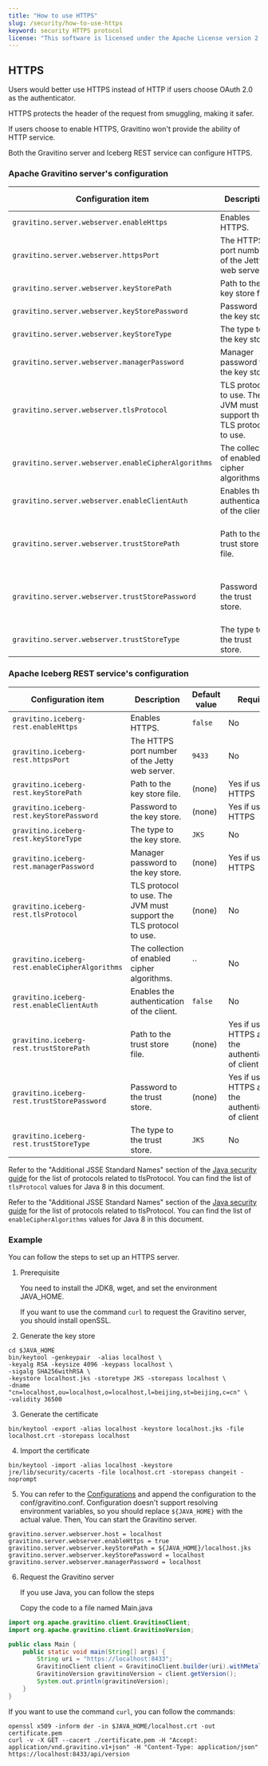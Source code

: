```yaml
---
title: "How to use HTTPS"
slug: /security/how-to-use-https
keyword: security HTTPS protocol
license: "This software is licensed under the Apache License version 2."
---
```


## HTTPS

Users would better use HTTPS instead of HTTP if users choose OAuth 2.0 as the authenticator.

HTTPS protects the header of the request from smuggling, making it safer.

If users choose to enable HTTPS, Gravitino won't provide the ability of HTTP service.

Both the Gravitino server and Iceberg REST service can configure HTTPS.

### Apache Gravitino server's configuration

| Configuration item                                  | Description                                                        | Default value | Required                                          | Since version |
|-----------------------------------------------------|--------------------------------------------------------------------|---------------|---------------------------------------------------|---------------|
| `gravitino.server.webserver.enableHttps`            | Enables HTTPS.                                                     | `false`       | No                                                | 0.3.0         |
| `gravitino.server.webserver.httpsPort`              | The HTTPS port number of the Jetty web server.                     | `8433`        | No                                                | 0.3.0         |
| `gravitino.server.webserver.keyStorePath`           | Path to the key store file.                                        | (none)        | Yes if use HTTPS                                  | 0.3.0         |
| `gravitino.server.webserver.keyStorePassword`       | Password to the key store.                                         | (none)        | Yes if use HTTPS                                  | 0.3.0         |
| `gravitino.server.webserver.keyStoreType`           | The type to the key store.                                         | `JKS`         | No                                                | 0.3.0         |
| `gravitino.server.webserver.managerPassword`        | Manager password to the key store.                                 | (none)        | Yes if use HTTPS                                  | 0.3.0         |
| `gravitino.server.webserver.tlsProtocol`            | TLS protocol to use. The JVM must support the TLS protocol to use. | (none)        | No                                                | 0.3.0         |
| `gravitino.server.webserver.enableCipherAlgorithms` | The collection of enabled cipher algorithms.                       | ``            | No                                                | 0.3.0         |
| `gravitino.server.webserver.enableClientAuth`       | Enables the authentication of the client.                          | `false`       | No                                                | 0.3.0         |
| `gravitino.server.webserver.trustStorePath`         | Path to the trust store file.                                      | (none)        | Yes if use HTTPS and the authentication of client | 0.3.0         |
| `gravitino.server.webserver.trustStorePassword`     | Password to the trust store.                                       | (none)        | Yes if use HTTPS and the authentication of client | 0.3.0         |
| `gravitino.server.webserver.trustStoreType`         | The type to the trust store.                                       | `JKS`         | No                                                | 0.3.0         |

### Apache Iceberg REST service's configuration

| Configuration item                              | Description                                                        | Default value | Required                                          | Since version |
|-------------------------------------------------|--------------------------------------------------------------------|---------------|---------------------------------------------------|---------------|
| `gravitino.iceberg-rest.enableHttps`            | Enables HTTPS.                                                     | `false`       | No                                                | 0.3.0         |
| `gravitino.iceberg-rest.httpsPort`              | The HTTPS port number of the Jetty web server.                     | `9433`        | No                                                | 0.3.0         |
| `gravitino.iceberg-rest.keyStorePath`           | Path to the key store file.                                        | (none)        | Yes if use HTTPS                                  | 0.3.0         |
| `gravitino.iceberg-rest.keyStorePassword`       | Password to the key store.                                         | (none)        | Yes if use HTTPS                                  | 0.3.0         |
| `gravitino.iceberg-rest.keyStoreType`           | The type to the key store.                                         | `JKS`         | No                                                | 0.3.0         |
| `gravitino.iceberg-rest.managerPassword`        | Manager password to the key store.                                 | (none)        | Yes if use HTTPS                                  | 0.3.0         |
| `gravitino.iceberg-rest.tlsProtocol`            | TLS protocol to use. The JVM must support the TLS protocol to use. | (none)        | No                                                | 0.3.0         |
| `gravitino.iceberg-rest.enableCipherAlgorithms` | The collection of enabled cipher algorithms.                       | ``            | No                                                | 0.3.0         |
| `gravitino.iceberg-rest.enableClientAuth`       | Enables the authentication of the client.                          | `false`       | No                                                | 0.3.0         |
| `gravitino.iceberg-rest.trustStorePath`         | Path to the trust store file.                                      | (none)        | Yes if use HTTPS and the authentication of client | 0.3.0         |
| `gravitino.iceberg-rest.trustStorePassword`     | Password to the trust store.                                       | (none)        | Yes if use HTTPS and the authentication of client | 0.3.0         |
| `gravitino.iceberg-rest.trustStoreType`         | The type to the trust store.                                       | `JKS`         | No                                                | 0.3.0         |

Refer to the "Additional JSSE Standard Names" section of the [Java security guide](https://docs.oracle.com/javase/8/docs/technotes/guides/security/StandardNames.html#jssenames) for the list of protocols related to tlsProtocol. You can find the list of `tlsProtocol` values for Java 8 in this document.

Refer to the "Additional JSSE Standard Names" section of the [Java security guide](https://docs.oracle.com/javase/8/docs/technotes/guides/security/StandardNames.html#ciphersuites) for the list of protocols related to tlsProtocol. You can find the list of `enableCipherAlgorithms` values for Java 8 in this document.

### Example

You can follow the steps to set up an HTTPS server.

1. Prerequisite

   You need to install the JDK8, wget, and set the environment JAVA_HOME.

   If you want to use the command `curl` to request the Gravitino server, you should install openSSL.

2. Generate the key store

```shell
cd $JAVA_HOME
bin/keytool -genkeypair  -alias localhost \
-keyalg RSA -keysize 4096 -keypass localhost \
-sigalg SHA256withRSA \
-keystore localhost.jks -storetype JKS -storepass localhost \
-dname "cn=localhost,ou=localhost,o=localhost,l=beijing,st=beijing,c=cn" \
-validity 36500
```

3. Generate the certificate

```shell
bin/keytool -export -alias localhost -keystore localhost.jks -file  localhost.crt -storepass localhost
```

4. Import the certificate

```shell
bin/keytool -import -alias localhost -keystore jre/lib/security/cacerts -file localhost.crt -storepass changeit -noprompt
```

5. You can refer to the [Configurations](../gravitino-server-config.md) and append the configuration to the conf/gravitino.conf.
   Configuration doesn't support resolving environment variables, so you should replace `${JAVA_HOME}` with the actual value.
   Then, You can start the Gravitino server.

```text
gravitino.server.webserver.host = localhost
gravitino.server.webserver.enableHttps = true
gravitino.server.webserver.keyStorePath = ${JAVA_HOME}/localhost.jks
gravitino.server.webserver.keyStorePassword = localhost
gravitino.server.webserver.managerPassword = localhost
```

6. Request the Gravitino server

   If you use Java, you can follow the steps

   Copy the code to a file named Main.java

```java
import org.apache.gravitino.client.GravitinoClient;
import org.apache.gravitino.client.GravitinoVersion;

public class Main {
    public static void main(String[] args) {
        String uri = "https://localhost:8433";
        GravitinoClient client = GravitinoClient.builder(uri).withMetalake("metalake").build();
        GravitinoVersion gravitinoVersion = client.getVersion();
        System.out.println(gravitinoVersion);
    }
}
```

If you want to use the command `curl`, you can follow the commands:

```shell
openssl x509 -inform der -in $JAVA_HOME/localhost.crt -out certificate.pem
curl -v -X GET --cacert ./certificate.pem -H "Accept: application/vnd.gravitino.v1+json" -H "Content-Type: application/json" https://localhost:8433/api/version
```
